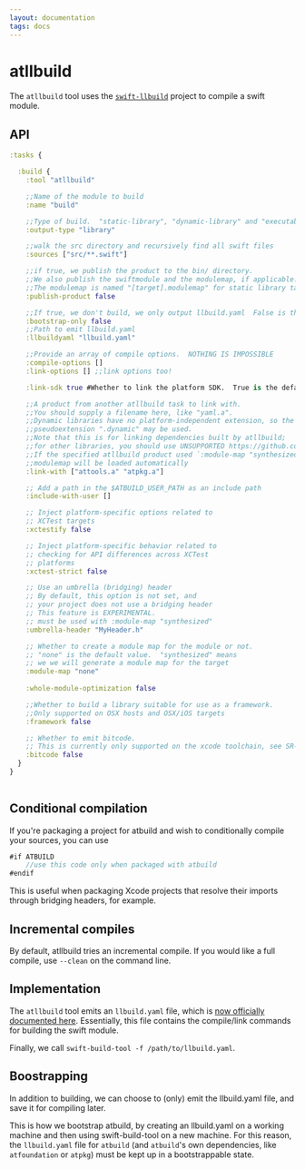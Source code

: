 ```yaml
---
layout: documentation
tags: docs
---
```


# atllbuild

The `atllbuild` tool uses the [`swift-llbuild`](https://github.com/apple/swift-llbuild) project to compile a swift module.

## API

```clojure
:tasks {

  :build {
    :tool "atllbuild"

    ;;Name of the module to build
    :name "build"

    ;;Type of build.  "static-library", "dynamic-library" and "executable" are supported.
    :output-type "library" 

    ;;walk the src directory and recursively find all swift files
    :sources ["src/**.swift"]

    ;;if true, we publish the product to the bin/ directory.
    ;;We also publish the swiftmodule and the modulemap, if applicable.
    ;;The modulemap is named "[target].modulemap" for static library targets.
    :publish-product false

    ;;If true, we don't build, we only output llbuild.yaml  False is the default value.
    :bootstrap-only false
    ;;Path to emit llbuild.yaml
    :llbuildyaml "llbuild.yaml"

    ;;Provide an array of compile options.  NOTHING IS IMPOSSIBLE
    :compile-options []
    :link-options [] ;;link options too!

    :link-sdk true #Whether to link the platform SDK.  True is the default value.

    ;;A product from another atllbuild task to link with.
    ;;You should supply a filename here, like "yaml.a".
    ;;Dynamic libraries have no platform-independent extension, so the 
    ;;pseudoextension ".dynamic" may be used.
    ;;Note that this is for linking dependencies built by atllbuild; 
    ;;for other libraries, you should use UNSUPPORTED https://github.com/AnarchyTools/atbuild/issues/13
    ;;If the specified atllbuild product used `:module-map "synthesized"` then its
    ;;modulemap will be loaded automatically
    :link-with ["attools.a" "atpkg.a"]

    ;; Add a path in the $ATBUILD_USER_PATH as an include path
    :include-with-user [] 

    ;; Inject platform-specific options related to
    ;; XCTest targets
    :xctestify false

    ;; Inject platform-specific behavior related to
    ;; checking for API differences across XCTest
    ;; platforms
    :xctest-strict false

    ;; Use an umbrella (bridging) header
    ;; By default, this option is not set, and
    ;; your project does not use a bridging header
    ;; This feature is EXPERIMENTAL.
    ;; must be used with :module-map "synthesized"
    :umbrella-header "MyHeader.h"

    ;; Whether to create a module map for the module or not.
    ;; "none" is the default value.  "synthesized" means
    ;; we we will generate a module map for the target
    :module-map "none"
    
    :whole-module-optimization false

    ;;Whether to build a library suitable for use as a framework.
    ;;Only supported on OSX hosts and OSX/iOS targets
    :framework false

    ;; Whether to emit bitcode.
    ;; This is currently only supported on the xcode toolchain, see SR-1493 for details
    :bitcode false
  }
}
        
```

## Conditional compilation

If you're packaging a project for atbuild and wish to conditionally compile your sources, you can use

```swift
#if ATBUILD
    //use this code only when packaged with atbuild
#endif
```

This is useful when packaging Xcode projects that resolve their imports through bridging headers, for example.

## Incremental compiles

By default, atllbuild tries an incremental compile.  If you would like a full compile, use `--clean` on the command line.

## Implementation

The `atllbuild` tool emits an `llbuild.yaml` file, which is [now officially documented here](https://github.com/apple/swift-llbuild/blob/master/docs/buildsystem.rst).  Essentially, this file contains the compile/link commands for building the swift module.

Finally, we call `swift-build-tool -f /path/to/llbuild.yaml`.

## Boostrapping

In addition to building, we can choose to (only) emit the llbuild.yaml file, and save it for compiling later.

This is how we bootstrap atbuild, by creating an llbuild.yaml on a working machine and then using swift-build-tool on a new machine.  For this reason, the `llbuild.yaml` file for `atbuild` (and `atbuild`'s own dependencies, like `atfoundation` or `atpkg`) must be kept up in a bootstrappable state.
